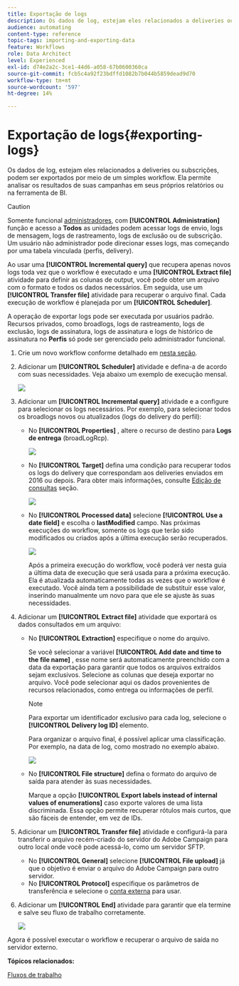 ```yaml
---
title: Exportação de logs
description: Os dados de log, estejam eles relacionados a deliveries ou subscrições, podem ser exportados por meio de um simples workflow.
audience: automating
content-type: reference
topic-tags: importing-and-exporting-data
feature: Workflows
role: Data Architect
level: Experienced
exl-id: d74e2a2c-3ce1-44d6-a058-67b0600360ca
source-git-commit: fcb5c4a92f23bdffd1082b7b044b5859dead9d70
workflow-type: tm+mt
source-wordcount: '597'
ht-degree: 14%

---
```


# Exportação de logs{#exporting-logs}

Os dados de log, estejam eles relacionados a deliveries ou subscrições, podem ser exportados por meio de um simples workflow. Ela permite analisar os resultados de suas campanhas em seus próprios relatórios ou na ferramenta de BI.

>[!CAUTION]
>
>Somente funcional [administradores](../../administration/using/users-management.md#functional-administrators), com **[!UICONTROL Administration]** função e acesso a **Todos** as unidades podem acessar logs de envio, logs de mensagem, logs de rastreamento, logs de exclusão ou de subscrição. Um usuário não administrador pode direcionar esses logs, mas começando por uma tabela vinculada (perfis, delivery).

Ao usar uma **[!UICONTROL Incremental query]** que recupera apenas novos logs toda vez que o workflow é executado e uma **[!UICONTROL Extract file]** atividade para definir as colunas de output, você pode obter um arquivo com o formato e todos os dados necessários. Em seguida, use um **[!UICONTROL Transfer file]** atividade para recuperar o arquivo final. Cada execução de workflow é planejada por um **[!UICONTROL Scheduler]**.

A operação de exportar logs pode ser executada por usuários padrão. Recursos privados, como broadlogs, logs de rastreamento, logs de exclusão, logs de assinatura, logs de assinatura e logs de histórico de assinatura no **Perfis** só pode ser gerenciado pelo administrador funcional.

1. Crie um novo workflow conforme detalhado em [nesta seção](../../automating/using/building-a-workflow.md#creating-a-workflow).
1. Adicionar um **[!UICONTROL Scheduler]** atividade e defina-a de acordo com suas necessidades. Veja abaixo um exemplo de execução mensal.

   ![](assets/export_logs_scheduler.png)

1. Adicionar um **[!UICONTROL Incremental query]** atividade e a configure para selecionar os logs necessários. Por exemplo, para selecionar todos os broadlogs novos ou atualizados (logs do delivery do perfil):

   * No **[!UICONTROL Properties]** , altere o recurso de destino para **Logs de entrega** (broadLogRcp).

     ![](assets/export_logs_query_properties.png)

   * No **[!UICONTROL Target]** defina uma condição para recuperar todos os logs do delivery que correspondam aos deliveries enviados em 2016 ou depois. Para obter mais informações, consulte [Edição de consultas](../../automating/using/editing-queries.md#creating-queries) seção.

     ![](assets/export_logs_query_target.png)

   * No **[!UICONTROL Processed data]** selecione **[!UICONTROL Use a date field]** e escolha o **lastModified** campo. Nas próximas execuções do workflow, somente os logs que terão sido modificados ou criados após a última execução serão recuperados.

     ![](assets/export_logs_query_processeddata.png)

     Após a primeira execução do workflow, você poderá ver nesta guia a última data de execução que será usada para a próxima execução. Ela é atualizada automaticamente todas as vezes que o workflow é executado. Você ainda tem a possibilidade de substituir esse valor, inserindo manualmente um novo para que ele se ajuste às suas necessidades.

1. Adicionar um **[!UICONTROL Extract file]** atividade que exportará os dados consultados em um arquivo:

   * No **[!UICONTROL Extraction]** especifique o nome do arquivo.

     Se você selecionar a variável **[!UICONTROL Add date and time to the file name]** , esse nome será automaticamente preenchido com a data da exportação para garantir que todos os arquivos extraídos sejam exclusivos. Selecione as colunas que deseja exportar no arquivo. Você pode selecionar aqui os dados provenientes de recursos relacionados, como entrega ou informações de perfil.

     >[!NOTE]
     >
     >Para exportar um identificador exclusivo para cada log, selecione o **[!UICONTROL Delivery log ID]** elemento.

     Para organizar o arquivo final, é possível aplicar uma classificação. Por exemplo, na data de log, como mostrado no exemplo abaixo.

     ![](assets/export_logs_extractfile_extraction.png)

   * No **[!UICONTROL File structure]** defina o formato do arquivo de saída para atender às suas necessidades.

     Marque a opção **[!UICONTROL Export labels instead of internal values of enumerations]** caso exporte valores de uma lista discriminada. Essa opção permite recuperar rótulos mais curtos, que são fáceis de entender, em vez de IDs.

1. Adicionar um **[!UICONTROL Transfer file]** atividade e configurá-la para transferir o arquivo recém-criado do servidor do Adobe Campaign para outro local onde você pode acessá-lo, como um servidor SFTP.

   * No **[!UICONTROL General]** selecione **[!UICONTROL File upload]** já que o objetivo é enviar o arquivo do Adobe Campaign para outro servidor.
   * No **[!UICONTROL Protocol]** especifique os parâmetros de transferência e selecione o [conta externa](../../administration/using/external-accounts.md#creating-an-external-account) para usar.

1. Adicionar um **[!UICONTROL End]** atividade para garantir que ela termine e salve seu fluxo de trabalho corretamente.

   ![](assets/export_logs_example_workflow.png)

Agora é possível executar o workflow e recuperar o arquivo de saída no servidor externo.

**Tópicos relacionados:**

[Fluxos de trabalho](../../automating/using/get-started-workflows.md)
